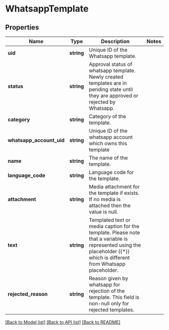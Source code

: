 # WhatsappTemplate

## Properties
Name | Type | Description | Notes
------------ | ------------- | ------------- | -------------
**uid** | **string** | Unique ID of the Whatsapp template. | 
**status** | **string** | Approval status of whatsapp template. Newly created templates are in pending state until they are approved or rejected by Whatsapp. | 
**category** | **string** | Category of the template. | 
**whatsapp_account_uid** | **string** | Unique ID of the whatsapp account which owns this template | 
**name** | **string** | The name of the template. | 
**language_code** | **string** | Language code for the template. | 
**attachment** | **string** | Media attachment for the template if exists. If no media is attached then the value is null. | 
**text** | **string** | Templated text or media caption for the template. Please note that a variable is represented using the placeholder {{*}} which is different from Whatsapp placeholder. | 
**rejected_reason** | **string** | Reason given by whatsapp for rejection of the template. This field is non-null only for rejected templates. | 

[[Back to Model list]](../README.md#documentation-for-models) [[Back to API list]](../README.md#documentation-for-api-endpoints) [[Back to README]](../README.md)


